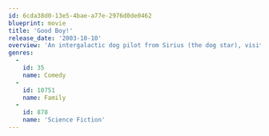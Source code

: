 ```yaml
---
id: 6cda38d0-13e5-4bae-a77e-2976d0de0462
blueprint: movie
title: 'Good Boy!'
release_date: '2003-10-10'
overview: 'An intergalactic dog pilot from Sirius (the dog star), visits Earth to verify the rumors that dogs have failed to take over the planet.'
genres:
  -
    id: 35
    name: Comedy
  -
    id: 10751
    name: Family
  -
    id: 878
    name: 'Science Fiction'
---
```

